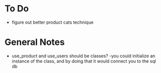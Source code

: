 # To Do
- figure out better product cats technique

# General Notes
- use_product and use_users should be classes?
    -you could initialize an instance of the class, and by doing that it would connect you to the sql db